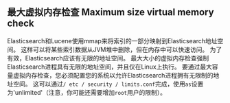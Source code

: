 ## 最大虚拟内存检查 Maximum size virtual memory check

Elasticsearch和Lucene使用mmap来将索引的一部分映射到Elasticsearch地址空间。 这样可以将某些索引数据从JVM堆中删除，但在内存中可以快速访问。 为了有效，Elasticsearch应该有无限的地址空间。 最大大小的虚拟内存检查强制Elasticsearch进程具有无限的地址空间，并且仅在Linux上执行。 要通过最大容量虚拟内存检查，您必须配置您的系统以允许Elasticsearch进程拥有无限制的地址空间。 这可以通过`/ etc / security / limits.conf`完成，使用`as`设置为'unlimited'（注意，你可能还需要增加`root`用户的限制）。


